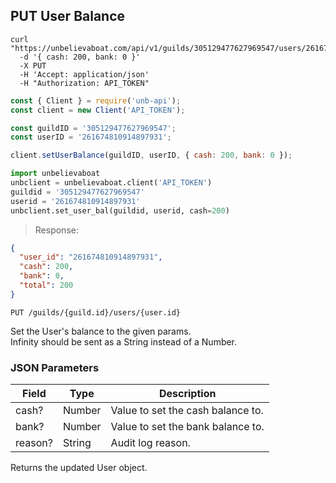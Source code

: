 ## PUT User Balance

```shell
curl "https://unbelievaboat.com/api/v1/guilds/305129477627969547/users/261674810914897931"
  -d '{ cash: 200, bank: 0 }'
  -X PUT
  -H 'Accept: application/json'
  -H "Authorization: API_TOKEN"
```

```javascript
const { Client } = require('unb-api');
const client = new Client('API_TOKEN');

const guildID = '305129477627969547';
const userID = '261674810914897931';

client.setUserBalance(guildID, userID, { cash: 200, bank: 0 });
```

```python
import unbelievaboat
unbclient = unbelievaboat.client('API_TOKEN')
guildid = '305129477627969547'
userid = '261674810914897931'
unbclient.set_user_bal(guildid, userid, cash=200)
```

> Response:

```json
{ 
  "user_id": "261674810914897931", 
  "cash": 200, 
  "bank": 0, 
  "total": 200 
}
```

`PUT /guilds/{guild.id}/users/{user.id}`

Set the User's balance to the given params.  
Infinity should be sent as a String instead of a Number.

### JSON Parameters

Field | Type | Description
--------- | ------- | -----------
cash?       | Number    | Value to set the cash balance to.
bank?       | Number    | Value to set the bank balance to.
reason?     | String    | Audit log reason.


Returns the updated User object. 
